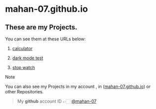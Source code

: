 # mahan-07.github.io
## These are my Projects.

You can see them at these URLs below:

1. [calculator](https://mahan-07.github.io/myprojects/calculator/)

1. [dark mode test](https://mahan-07.github.io/myprojects/dark_mode_test/)

1. [stop watch](https://mahan-07.github.io/myprojects/stop_watch/)

> [!NOTE]
>You can also see my Projects in my account , in ([mahan-07.github.io](https://github.com/mahan-07/mahan-07.github.io)) or other Repositories.
 
>My **github** account ID 👉🏻 [@mahan-07](https://github.com/mahan-07)
